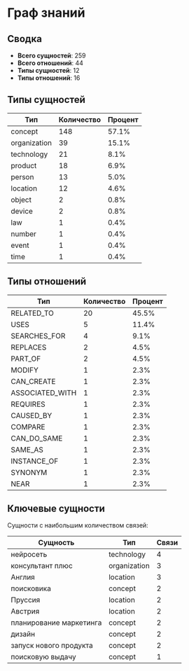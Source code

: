 # Граф знаний

## Сводка

- **Всего сущностей**: 259
- **Всего отношений**: 44
- **Типы сущностей**: 12
- **Типы отношений**: 16

## Типы сущностей

| Тип | Количество | Процент |
|------|-------|------------|
| concept | 148 | 57.1% |
| organization | 39 | 15.1% |
| technology | 21 | 8.1% |
| product | 18 | 6.9% |
| person | 13 | 5.0% |
| location | 12 | 4.6% |
| object | 2 | 0.8% |
| device | 2 | 0.8% |
| law | 1 | 0.4% |
| number | 1 | 0.4% |
| event | 1 | 0.4% |
| time | 1 | 0.4% |

## Типы отношений

| Тип | Количество | Процент |
|------|-------|------------|
| RELATED_TO | 20 | 45.5% |
| USES | 5 | 11.4% |
| SEARCHES_FOR | 4 | 9.1% |
| REPLACES | 2 | 4.5% |
| PART_OF | 2 | 4.5% |
| MODIFY | 1 | 2.3% |
| CAN_CREATE | 1 | 2.3% |
| ASSOCIATED_WITH | 1 | 2.3% |
| REQUIRES | 1 | 2.3% |
| CAUSED_BY | 1 | 2.3% |
| COMPARE | 1 | 2.3% |
| CAN_DO_SAME | 1 | 2.3% |
| SAME_AS | 1 | 2.3% |
| INSTANCE_OF | 1 | 2.3% |
| SYNONYM | 1 | 2.3% |
| NEAR | 1 | 2.3% |

## Ключевые сущности

Сущности с наибольшим количеством связей:

| Сущность | Тип | Связи |
|--------|------|-------------|
| нейросеть | technology | 4 |
| консультант плюс | organization | 3 |
| Англия | location | 3 |
| поисковика | concept | 2 |
| Пруссия | location | 2 |
| Австрия | location | 2 |
| планирование маркетинга | concept | 2 |
| дизайн | concept | 2 |
| запуск нового продукта | concept | 2 |
| поисковую выдачу | concept | 1 |

